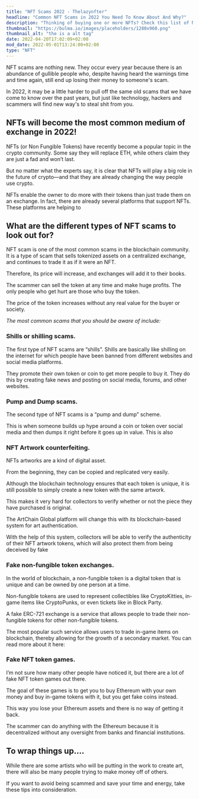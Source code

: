 ```yaml
---
title: "NFT Scams 2022 - Thelazynfter"
headline: "Common NFT Scams in 2022 You Need To Know About And Why?"
description: "Thinking of buying one or more NFTs? Check this list of NFT scam first so you don't lose your money and be part of a pyramid scam."
thumbnail: "https://bulma.io/images/placeholders/1280x960.png"
thumbnail_alt: "the is a alt tag"
date: 2022-04-20T17:02:09+02:00
mod_date: 2022-05-01T13:24:00+02:00
type: "NFT"
---
```

NFT scams are nothing new. They occur every year because there is an abundance of gullible people who, despite having heard the warnings time and time again, still end up losing their money to someone's scam.

In 2022, it may be a little harder to pull off the same old scams that we have come to know over the past years, but just like technology, hackers and scammers will find new way's to steal shit from you.

## NFTs will become the most common medium of exchange in 2022!

NFTs (or Non Fungible Tokens) have recently become a popular topic in the crypto community. Some say they will replace ETH, while others claim they are just a fad and won’t last.

But no matter what the experts say, it is clear that NFTs will play a big role in the future of crypto—and that they are already changing the way people use crypto.

NFTs enable the owner to do more with their tokens than just trade them on an exchange. In fact, there are already several platforms that support NFTs. These platforms are helping to

## What are the different types of NFT scams to look out for?

NFT scam is one of the most common scams in the blockchain community. It is a type of scam that sells tokenized assets on a centralized exchange, and continues to trade it as if it were an NFT.

Therefore, its price will increase, and exchanges will add it to their books.

The scammer can sell the token at any time and make huge profits. The only people who get hurt are those who buy the token.

The price of the token increases without any real value for the buyer or society.

*The most common scams that you should be aware of include:*

### Shills or shilling scams.

The first type of NFT scams are “shills”. Shills are basically like shilling on the internet for which people have been banned from different websites and social media platforms.

They promote their own token or coin to get more people to buy it. They do this by creating fake news and posting on social media, forums, and other websites.

### Pump and Dump scams.

The second type of NFT scams is a “pump and dump” scheme.

This is when someone builds up hype around a coin or token over social media and then dumps it right before it goes up in value. This is also

### NFT Artwork counterfeiting.

NFTs artworks are a kind of digital asset.

From the beginning, they can be copied and replicated very easily.

Although the blockchain technology ensures that each token is unique, it is still possible to simply create a new token with the same artwork.

This makes it very hard for collectors to verify whether or not the piece they have purchased is original.

The ArtChain Global platform will change this with its blockchain-based system for art authentication.

With the help of this system, collectors will be able to verify the authenticity of their NFT artwork tokens, which will also protect them from being deceived by fake

### Fake non-fungible token exchanges.

In the world of blockchain, a non-fungible token is a digital token that is unique and can be owned by one person at a time.

Non-fungible tokens are used to represent collectibles like CryptoKitties, in-game items like CryptoPunks, or even tickets like in Block Party.

A fake ERC-721 exchange is a service that allows people to trade their non-fungible tokens for other non-fungible tokens.

The most popular such service allows users to trade in-game items on blockchain, thereby allowing for the growth of a secondary market. You can read more about it here:

### Fake NFT token games.

I’m not sure how many other people have noticed it, but there are a lot of fake NFT token games out there.

The goal of these games is to get you to buy Ethereum with your own money and buy in-game tokens with it, but you get fake coins instead.

This way you lose your Ethereum assets and there is no way of getting it back.

The scammer can do anything with the Ethereum because it is decentralized without any oversight from banks and financial institutions.

## To wrap things up….

While there are some artists who will be putting in the work to create art, there will also be many people trying to make money off of others.

If you want to avoid being scammed and save your time and energy, take these tips into consideration.
